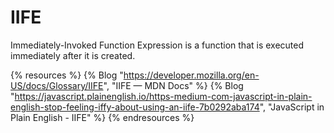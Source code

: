 # IIFE

Immediately-Invoked Function Expression is a function that is executed immediately after it is created.

{% resources %}
  {% Blog "https://developer.mozilla.org/en-US/docs/Glossary/IIFE", "IIFE — MDN Docs" %}
  {% Blog "https://javascript.plainenglish.io/https-medium-com-javascript-in-plain-english-stop-feeling-iffy-about-using-an-iife-7b0292aba174", "JavaScript in Plain English - IIFE" %}
{% endresources %}
